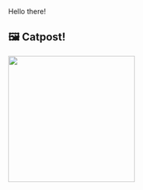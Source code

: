 Hello there!



## 🖼️ Catpost!

<sub>
    <img src="https://cdn2.thecatapi.com/images/du9.jpg" height="256">
</sub>

